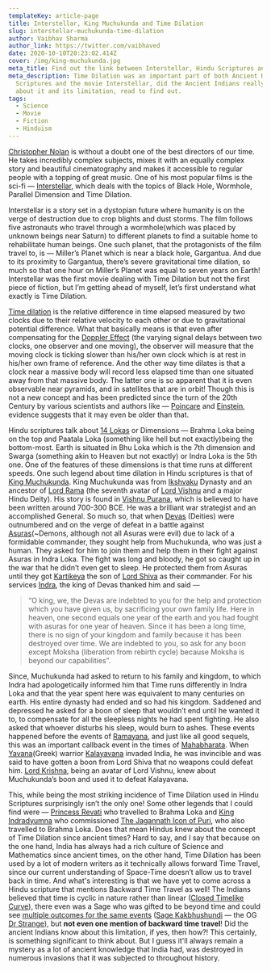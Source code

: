```yaml
---
templateKey: article-page
title: Interstellar, King Muchukunda and Time Dilation
slug: interstellar-muchukunda-time-dilation
author: Vaibhav Sharma
author_link: https://twitter.com/vaibhaved
date: 2020-10-10T20:23:02.414Z
cover: /img/king-muchukunda.jpg
meta_title: Find out the link between Interstellar, Hindu Scriptures and Time Dilation
meta_description: Time Dilation was an important part of both Ancient Hindu
  Scriptures and the movie Interstellar, did the Ancient Indians really know
  about it and its limitation, read to find out.
tags:
  - Science
  - Movie
  - Fiction
  - Hinduism
---
```

[Christopher Nolan](https://en.wikipedia.org/wiki/Christopher_Nolan) is without a doubt one of the best directors of our time. He takes incredibly complex subjects, mixes it with an equally complex story and beautiful cinematography and makes it accessible to regular people with a topping of great music. One of his most popular films is the sci-fi — [Interstellar](https://en.wikipedia.org/wiki/Interstellar_(film)), which deals with the topics of Black Hole, Wormhole, Parallel Dimension and Time Dilation.

Interstellar is a story set in a dystopian future where humanity is on the verge of destruction due to crop blights and dust storms. The film follows five astronauts who travel through a wormhole(which was placed by unknown beings near Saturn) to different planets to find a suitable home to rehabilitate human beings. One such planet, that the protagonists of the film travel to, is — Miller’s Planet which is near a black hole, Gargantua. And due to its proximity to Gargantua, there’s severe gravitational time dilation, so much so that one hour on Miller’s Planet was equal to seven years on Earth! Interstellar was the first movie dealing with Time Dilation but not the first piece of fiction, but I’m getting ahead of myself, let’s first understand what exactly is Time Dilation.

[Time dilation](https://en.wikipedia.org/wiki/Time_dilation) is the relative difference in time elapsed measured by two clocks due to their relative velocity to each other or due to gravitational potential difference. What that basically means is that even after compensating for the [Doppler Effect](https://en.wikipedia.org/wiki/Doppler_effect) (the varying signal delays between two clocks, one observer and one moving), the observer will measure that the moving clock is ticking slower than his/her own clock which is at rest in his/her own frame of reference. And the other way time dilates is that a clock near a massive body will record less elapsed time than one situated away from that massive body. The latter one is so apparent that it is even observable near pyramids, and in satellites that are in orbit! Though this is not a new concept and has been predicted since the turn of the 20th Century by various scientists and authors like — [Poincare](http://www.bourbaphy.fr/darrigol2.pdf) and [Einstein](https://archive.org/details/alberteinsteinss0000mill), evidence suggests that it may even be older than that.

Hindu scriptures talk about [14 Lokas](https://en.wikipedia.org/wiki/Loka) or Dimensions — Brahma Loka being on the top and Paatala Loka (something like hell but not exactly)being the bottom-most. Earth is situated in Bhu Loka which is the 7th dimension and Swarga (something akin to Heaven but not exactly) or Indra Loka is the 5th one. One of the features of these dimensions is that time runs at different speeds. One such legend about time dilation in Hindu scriptures is that of [King Muchukunda](https://en.wikipedia.org/wiki/Muchukunda). King Muchukunda was from [Ikshvaku](https://en.wikipedia.org/wiki/Ikshvaku) Dynasty and an ancestor of [Lord Rama](https://en.wikipedia.org/wiki/Rama) (the seventh avatar of [Lord Vishnu](https://en.wikipedia.org/wiki/Vishnu) and a major Hindu Deity). His story is found in [Vishnu Purana](https://en.wikipedia.org/wiki/Vishnu_Purana), which is believed to have been written around 700-300 BCE. He was a brilliant war strategist and an accomplished General. So much so, that when [Devas](https://en.wikipedia.org/wiki/Deva_(Hinduism)) (Deities) were outnumbered and on the verge of defeat in a battle against [Asuras](https://en.wikipedia.org/wiki/Asura)(~Demons, although not all Asuras were evil) due to lack of a formidable commander, they sought help from Muchukunda, who was just a human. They asked for him to join them and help them in their fight against Asuras in Indra Loka. The fight was long and bloody, he got so caught up in the war that he didn’t even get to sleep. He protected them from Asuras until they got [Kartikeya](https://en.wikipedia.org/wiki/Kartikeya) the son of [Lord Shiva](https://en.wikipedia.org/wiki/Shiva) as their commander. For his services [Indra](https://en.wikipedia.org/wiki/Indra), the king of Devas thanked him and said —

> “O king, we, the Devas are indebted to you for the help and protection which you have given us, by sacrificing your own family life. Here in heaven, one second equals one year of the earth and you had fought with asuras for one year of heaven. Since it has been a long time, there is no sign of your kingdom and family because it has been destroyed over time. We are indebted to you, so ask for any boon except Moksha (liberation from rebirth cycle) because Moksha is beyond our capabilities”.

Since, Muchukunda had asked to return to his family and kingdom, to which Indra had apologetically informed him that Time runs differently in Indra Loka and that the year spent here was equivalent to many centuries on earth. His entire dynasty had ended and so had his kingdom. Saddened and depressed he asked for a boon of sleep that wouldn’t end until he wanted it to, to compensate for all the sleepless nights he had spent fighting. He also asked that whoever disturbs his sleep, would burn to ashes. These events happened before the events of [Ramayana](https://en.wikipedia.org/wiki/Ramayana), and just like all good sequels, this was an important callback event in the times of [Mahabharata](https://en.wikipedia.org/wiki/Mahabharata). When [Yavana](https://en.wikipedia.org/wiki/Yona)(Greek) warrior [Kalayavana](https://en.wikipedia.org/wiki/Kalayavana) invaded India, he was invincible and was said to have gotten a boon from Lord Shiva that no weapons could defeat him. [Lord Krishna](https://en.wikipedia.org/wiki/Krishna), being an avatar of Lord Vishnu, knew about Muchukunda’s boon and used it to defeat Kalayavana.

This, while being the most striking incidence of Time Dilation used in Hindu Scriptures surprisingly isn’t the only one! Some other legends that I could find were — [Princess Revati](https://en.wikipedia.org/wiki/Revati) who travelled to Brahma Loka and [King Indradyumna](https://en.wikipedia.org/wiki/Indradyumna) who commissioned [The Jagannath Icon of Puri](https://en.wikipedia.org/wiki/Jagannath), who also travelled to Brahma Loka. Does that mean Hindus knew about the concept of Time Dilation since ancient times? Hard to say, and I say that because on the one hand, India has always had a rich culture of Science and Mathematics since ancient times, on the other hand, Time Dilation has been used by a lot of modern writers as it technically allows forward Time Travel, since our current understanding of Space-Time doesn’t allow us to travel back in time. And what's interesting is that we have yet to come across a Hindu scripture that mentions Backward Time Travel as well! The Indians believed that time is cyclic in nature rather than linear ([Closed Timelike Curve](https://en.wikipedia.org/wiki/Closed_timelike_curve)), there even was a Sage who was gifted to be beyond time and could see [multiple outcomes for the same events](https://en.wikipedia.org/wiki/World_line) ([Sage Kakbhushundi](https://en.wikipedia.org/wiki/Kakbhushundi) — the OG [Dr Strange](https://en.wikipedia.org/wiki/Avengers:_Infinity_War#:~:text=Strange%20uses%20the%20Time%20Stone%20to%20view%20millions%20of%20possible%20futures,%20seeing%20only%20one%20in%20which%20Thanos%20loses)), but **not even one mention of backward time travel**! Did the ancient Indians know about this limitation, if yes, then how?! This certainly, is something significant to think about. But I guess it'll always remain a mystery as a lot of ancient knowledge that India had, was destroyed in numerous invasions that it was subjected to throughout history.